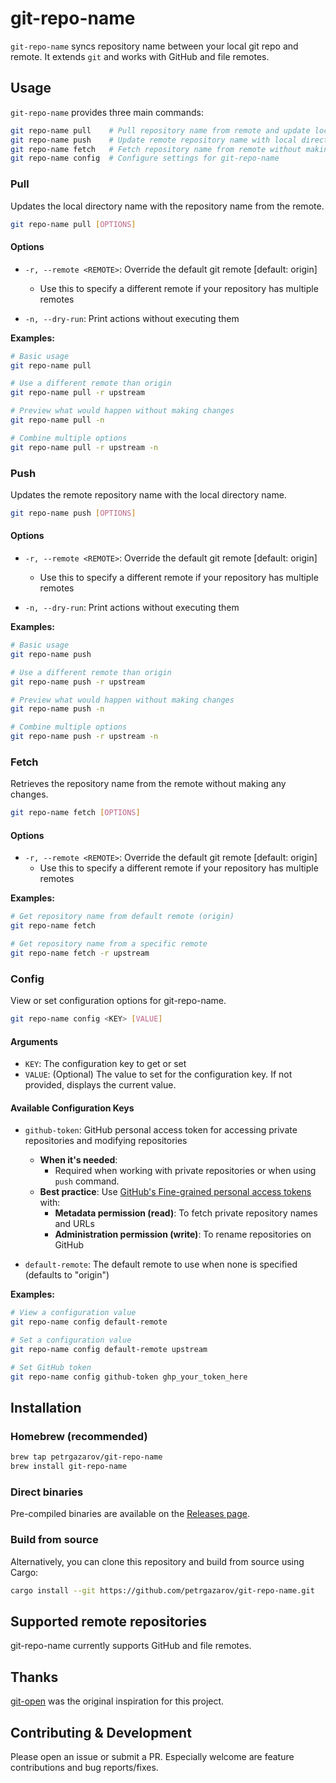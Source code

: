 # git-repo-name

`git-repo-name` syncs repository name between your local git repo and remote. It extends `git` and works with GitHub and file remotes.

## Usage

`git-repo-name` provides three main commands:

```sh
git repo-name pull    # Pull repository name from remote and update local directory name
git repo-name push    # Update remote repository name with local directory name
git repo-name fetch   # Fetch repository name from remote without making changes
git repo-name config  # Configure settings for git-repo-name
```

### Pull

Updates the local directory name with the repository name from the remote.

```sh
git repo-name pull [OPTIONS]
```

#### Options

- `-r, --remote <REMOTE>`: Override the default git remote [default: origin]

  - Use this to specify a different remote if your repository has multiple remotes

- `-n, --dry-run`: Print actions without executing them

**Examples:**

```bash
# Basic usage
git repo-name pull

# Use a different remote than origin
git repo-name pull -r upstream

# Preview what would happen without making changes
git repo-name pull -n

# Combine multiple options
git repo-name pull -r upstream -n
```

### Push

Updates the remote repository name with the local directory name.

```sh
git repo-name push [OPTIONS]
```

#### Options

- `-r, --remote <REMOTE>`: Override the default git remote [default: origin]

  - Use this to specify a different remote if your repository has multiple remotes

- `-n, --dry-run`: Print actions without executing them

**Examples:**

```bash
# Basic usage
git repo-name push

# Use a different remote than origin
git repo-name push -r upstream

# Preview what would happen without making changes
git repo-name push -n

# Combine multiple options
git repo-name push -r upstream -n
```

### Fetch

Retrieves the repository name from the remote without making any changes.

```sh
git repo-name fetch [OPTIONS]
```

#### Options

- `-r, --remote <REMOTE>`: Override the default git remote [default: origin]
  - Use this to specify a different remote if your repository has multiple remotes

**Examples:**

```bash
# Get repository name from default remote (origin)
git repo-name fetch

# Get repository name from a specific remote
git repo-name fetch -r upstream
```

### Config

View or set configuration options for git-repo-name.

```sh
git repo-name config <KEY> [VALUE]
```

#### Arguments

- `KEY`: The configuration key to get or set
- `VALUE`: (Optional) The value to set for the configuration key. If not provided, displays the current value.

#### Available Configuration Keys

- `github-token`: GitHub personal access token for accessing private repositories and modifying repositories

  - **When it's needed**:
    - Required when working with private repositories or when using `push` command.
  - **Best practice**: Use [GitHub's Fine-grained personal access tokens](https://docs.github.com/en/authentication/keeping-your-account-and-data-secure/managing-your-personal-access-tokens#creating-a-fine-grained-personal-access-token) with:
    - **Metadata permission (read)**: To fetch private repository names and URLs
    - **Administration permission (write)**: To rename repositories on GitHub

- `default-remote`: The default remote to use when none is specified (defaults to "origin")

**Examples:**

```bash
# View a configuration value
git repo-name config default-remote

# Set a configuration value
git repo-name config default-remote upstream

# Set GitHub token
git repo-name config github-token ghp_your_token_here
```

## Installation

### Homebrew (recommended)

```bash
brew tap petrgazarov/git-repo-name
brew install git-repo-name
```

### Direct binaries

Pre-compiled binaries are available on the [Releases page](https://github.com/petrgazarov/git-repo-name/releases).

### Build from source

Alternatively, you can clone this repository and build from source using Cargo:

```bash
cargo install --git https://github.com/petrgazarov/git-repo-name.git
```

## Supported remote repositories

git-repo-name currently supports GitHub and file remotes.

## Thanks

[git-open](https://github.com/paulirish/git-open) was the original inspiration for this project.

## Contributing & Development

Please open an issue or submit a PR. Especially welcome are feature contributions and bug reports/fixes.
